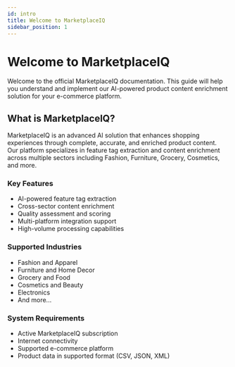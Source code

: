 ```yaml
---
id: intro
title: Welcome to MarketplaceIQ
sidebar_position: 1
---
```


# Welcome to MarketplaceIQ

Welcome to the official MarketplaceIQ documentation. This guide will help you understand and implement our AI-powered product content enrichment solution for your e-commerce platform.

## What is MarketplaceIQ?

MarketplaceIQ is an advanced AI solution that enhances shopping experiences through complete, accurate, and enriched product content. Our platform specializes in feature tag extraction and content enrichment across multiple sectors including Fashion, Furniture, Grocery, Cosmetics, and more.

### Key Features
- AI-powered feature tag extraction
- Cross-sector content enrichment
- Quality assessment and scoring
- Multi-platform integration support
- High-volume processing capabilities

### Supported Industries
- Fashion and Apparel
- Furniture and Home Decor
- Grocery and Food
- Cosmetics and Beauty
- Electronics
- And more...

### System Requirements
- Active MarketplaceIQ subscription
- Internet connectivity
- Supported e-commerce platform
- Product data in supported format (CSV, JSON, XML)